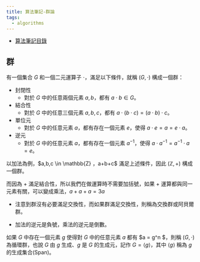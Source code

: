```yaml
---
title: 算法筆記-群論
tags:
  - algorithms
---
```


* [算法筆記目錄](/posts/1/algo-index/)

## 群

有一個集合 $G$ 和一個二元運算子 $\cdot$，滿足以下條件，就稱 $(G,\cdot)$ 構成一個群：

  * 封閉性
    * 對於 $G$ 中的任意兩個元素 $a,b$，都有 $a\cdot b\in G$。
  * 結合性
    * 對於 $G$ 中的任意三個元素 $a,b,c$，都有 $a\cdot (b\cdot c)=(a\cdot b)\cdot c$。
  * 單位元
    * 對於 $G$ 中的任意元素 $a$，都有存在一個元素 $e$，使得 $a\cdot e=a=e\cdot a$。
  * 逆元
    * 對於 $G$ 中的任意元素 $a$，都有存在一個元素 $a^{-1}$，使得 $a\cdot a^{-1}=a^{-1}\cdot a=e$。

以加法為例，$a,b,c \in \mathbb{Z} $，$a+b+c$ 滿足上述條件，因此 $(\mathbb{Z},+)$ 構成一個群。

而因為 $+$ 滿足結合性，所以我們在做運算時不需要加括號，如果 $+$ 運算都與同一元素有關，可以變成乘法，$a+a+a=3a$

  * 注意到群沒有必要滿足交換性，而如果群滿足交換性，則稱為交換群或阿貝爾群。

  * 加法的逆元是負號，乘法的逆元是倒數。

如果 $G$ 中存在一個元素 $g$ 使得對 $G$ 中的任意元素 $a$ 都有 $a = g^n $，則稱 $(G,\cdot)$ 為循環群，也說 $G$ 由 $g$ 生成、$g$ 是 $G$ 的生成元，記作 $G = \langle g \rangle$，其中 $\langle g \rangle$ 稱為 $g$ 的生成集合(Span)。